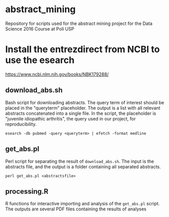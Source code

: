 # abstract_mining
Repository for scripts used for the abstract mining project for the Data Science 2016 Course at Poli USP

# Install the entrezdirect from NCBI to use the esearch
https://www.ncbi.nlm.nih.gov/books/NBK179288/

## download_abs.sh
Bash script for downloading abstracts. The query term of interest should be placed in the "queryterm" placeholder. The output is a list with all relevant abstracts concatenated into a single file. In the script, the placeholder is "juvenile idiopathic arthritis", the query used in our project, for reproducibility.

`esearch -db pubmed -query <queryterm> | efetch -format medline`

## get_abs.pl
Perl script for separating the result of `download_abs.sh`. The input is the abstracts file, and the output is a folder containing all separated abstracts.

`perl get_abs.pl <abstractsfile>`

## processing.R
R functions for interactive importing and analysis of the `get_abs.pl` script. The outputs are several PDF files containing the results of analyses
